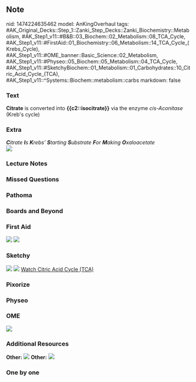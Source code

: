 ## Note
nid: 1474224635462
model: AnKingOverhaul
tags: #AK_Original_Decks::Step_1::Zanki_Step_Decks::Zanki_Biochemistry::Metabolism, #AK_Step1_v11::#B&B::03_Biochem::02_Metabolism::08_TCA_Cycle, #AK_Step1_v11::#FirstAid::01_Biochemistry::06_Metabolism::14_TCA_Cycle_(Krebs_Cycle), #AK_Step1_v11::#OME_banner::Basic_Science::02_Metabolism, #AK_Step1_v11::#Physeo::05_Biochem::05_Metabolism::04_TCA_Cycle, #AK_Step1_v11::#SketchyBiochem::01_Metabolism::01_Carbohydrates::10_Citric_Acid_Cycle_(TCA), #AK_Step1_v11::^Systems::Biochem::metabolism::carbs
markdown: false

### Text
<div>
  <b>Citrate</b> is converted into <b>{{c2::isocitrate}}</b> via
  the enzyme <i>cis-Aconitase</i> (Kreb's cycle)
</div>

### Extra
<div>
  <i><b>C</b>itrate <b>I</b>s <b>K</b>rebs' <b>S</b>tarting
  <b>S</b>ubstrate <b>F</b>or <b>M</b>aking <b>O</b>xaloacetate</i>
</div>
<div>
  <i><img src="paste-94575179858294.jpg"></i>
</div>

### Lecture Notes


### Missed Questions


### Pathoma


### Boards and Beyond


### First Aid
<img src="tmpyENhkO.png"> <img src="tmpyENhkO.png">

### Sketchy
<img src="Screen%20Shot%202021-01-07%20at%2015.00.59.jpg">
<img src="Screen%20Shot%202021-01-07%20at%2015.01.13.jpg"> <a href=
"https://dashboard.sketchy.com/study/medical/courses/medical-biochemistry/units/medical-biochemistry-metabolism/videos/medical-biochemistry-metabolism-carbohydrates-tca-cycle?utm_source=anki&utm_medium=partnership&utm_campaign=february_update&utm_content=medical">
Watch Citric Acid Cycle (TCA)</a>

### Pixorize


### Physeo


### OME
<div class="ome-widget">
  <a href=
  "https://onlinemeded.org/spa/metabolism?ref=anki"><img src=
  "_OME_AnkiFlashcards_Topic_1.png"></a>
</div>

### Additional Resources
<b>Other:</b> <img src="tmpEeMsYz.png"> <b>Other:</b> <img src=
"tmpEeMsYz.png">

### One by one

